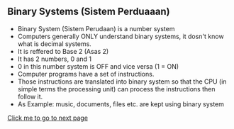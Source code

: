 
## Binary Systems (Sistem Perduaaan)

-  Binary System (Sistem Perudaan) is a number system  
- Computers generally ONLY understand binary systems, it dosn't know what is decimal systems.  
- It is reffered to Base 2 (Asas 2)  
- It has 2 numbers, 0 and 1  
- 0 in this number system is OFF and vice versa (1 = ON)  
- Computer programs have a set of instructions.  
- Those instructions are translated into binary system so that the CPU (in simple terms the processing unit) can process the instructions then follow it.
- As Example: music, documents, files etc. are kept using binary system


[Click me to go to next page](/English/2.1.3.md "target=_self")